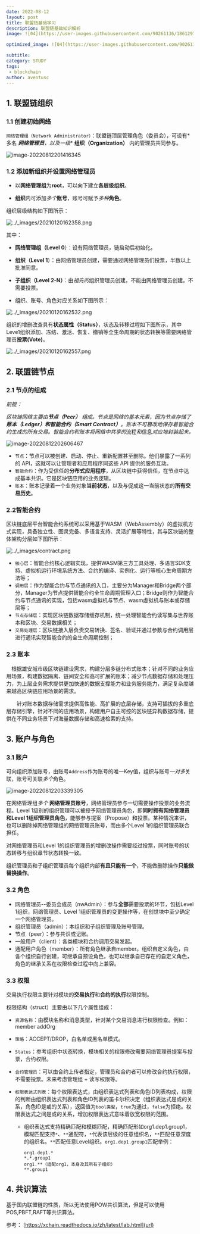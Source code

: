 ```yaml
---
date: 2022-08-12
layout: post
title: 联盟链基础学习
description: 联盟链基础知识解析
image: ![04](https://user-images.githubusercontent.com/90261136/186129709-a0d96ce2-0ab9-4c91-a9c8-3d275b706526.jpg)

optimized_image: ![04](https://user-images.githubusercontent.com/90261136/186129728-4bd3398b-379e-4e69-879c-6bbcc9e7af76.jpg)

subtitle: 
category: STUDY
tags:
 - blockchain
author: aventusc
---
```



## 1. 联盟链组织

### 1.1 创建初始网络

`网络管理组（Network Administrator）`：联盟链顶层管理角色（委员会），可设有*多名 ***网络管理员**，以及**一级** **组织（Organization）** 内的管理员共同参与。

![image-20220812201416345](C:\Users\huawei\AppData\Roaming\Typora\typora-user-images\image-20220812201416345.png)

### 1.2 添加新组织并设置网络管理员

- 以**网络管理组**为**root**，可以向下建立**各层级组织**。

- **组织**内可添加*多个***账号**，账号可赋予*多种***角色**。

组织层级结构如下图所示：

![../_images/20210120162358.png](https://xchain.readthedocs.io/zh/latest/_images/20210120162358.png)

其中：

- **网络管理组（Level 0**）：设有网络管理员，链启动后初始化。
- **组织（Level 1**）：由网络管理员创建，需要通过网络管理员们投票，半数以上批准同意。
- **子组织（Level 2-N）**：由*祖先的*组织管理员创建，不能由网络管理员创建。不需要投票。

- 组织、账号、角色对应关系如下图所示：

![../_images/20210120162532.png](https://xchain.readthedocs.io/zh/latest/_images/20210120162532.png)



组织的增删改查具有**状态属性（Status）**，状态及转移过程如下图所示，其中Leve1组织添加、冻结、激活、恢复、撤销等全生命周期的状态转换等需要网络管理员**投票(Vote)**。

![../_images/20210120162557.png](https://xchain.readthedocs.io/zh/latest/_images/20210120162557.png)

## 2. 联盟链节点

### 2.1 节点的组成

*前提：*

*区块链网络主要由**节点（Peer）** 组成。节点是网络的基本元素，因为节点存储了**账本（Ledger）**和**智能合约（Smart Contract）**。账本不可篡改地保存着智能合约生成的所有交易。智能合约和账本将网络中共享的*流程*和*信息*对应地封装起来。*

![image-20220812202606467](C:\Users\huawei\AppData\Roaming\Typora\typora-user-images\image-20220812202606467.png)

- `节点`：节点可以被创建、启动、停止、重新配置甚至删除。他们暴露了一系列的 API，这就可以让管理者和应用程序同这些 API 提供的服务互动。
- `智能合约`：作为受信任的**分布式应用程序**，从区块链中获得信任，在节点中达成基本共识。它是区块链应用的业务逻辑。
- `账本`：账本记录着一个业务对象**当前状态**，以及与促成这一当前状态的**所有交易历史**。

### 2.2智能合约

区块链底层平台智能合约系统可以采用基于WASM（WebAssembly）的虚拟机方式实现，具备独立性、图灵完备、多语言支持、灵活扩展等特性，其与区块链的整体架构分层如下图所示：

![../_images/contract.png](https://xchain.readthedocs.io/zh/latest/_images/contract.png)

- `核心层`：智能合约核心逻辑实现，提供WASM第三方工具处理、多语言SDK支持、虚拟机运行环境系统方法、合约的编译、实例化、运行等核心生命周期方法等；
- `调用层`：作为智能合约与节点通讯的入口，主要分为Manager和Bridge两个部分，Manager为节点提供智能合约全生命周期管理入口；Bridge则作为智能合约与节点通讯的实现，包括wasm虚拟机与节点、wasm虚拟机与账本或存储层等；
- `节点存储层`：实现区块链数据存储缓存机制，统一处理智能合约读写集与世界账本和区块、交易数据相关；
- `交易处理层`：区块链接入层负责交易转换、签名、验证并通过参数与合约调用层进行通讯实现智能合约的全生命周期控制；

### 2.3 账本

 根据雄安城市级区块链建设需求，构建分层多链分布式账本；针对不同的业务应用场景，构建数据隔离、链间安全和高可扩展的账本；减少节点数据存储和处理压力，为上层业务需求提供更加快速的数据支撑能力和业务服务能力，满足复杂度越来越高区块链应用场景的需求。

  针对账本数据存储需求提供高性能、高扩展的底层存储，支持可插拔的多重底层存储引擎，针对不同的应用场景，构建用户自主可控的区块链异构数据存储，提供在不同业务场景下对海量数据存储和高速检索的支持。

## 3. 账户与角色

### 3.1 账户

可向组织添加账号，由账号`Address`作为账号的唯一Key值，组织与账号*一对多*关联，账号可关联*多个*角色。

![image-20220812203339305](C:\Users\huawei\AppData\Roaming\Typora\typora-user-images\image-20220812203339305.png)

在网络管理组*多个* **网络管理员账号**，网络管理员参与一切需要操作投票的业务流程。Level 1级别的组织管理可以被授予网络管理员角色，即**同时拥有网络管理员和Level 1组织管理员角色**，能够参与提案（Propose）和投票。某种情况来讲，也可以删除掉网络管理组的网络管理员账号，而由多个Level 1的组织管理员联合担任。

对网络管理员和Level 1的组织管理员的增删改操作需要经过投票，同时账号的状态转移与组织章节状态转换一致。

组织管理员和子组织管理员每个组织内部**有且只能有一个**，不能做删除操作**只能做替换操作**。

### 3.2 角色

- 网络管理员--委员会成员（nwAdmin）：参与**全部**需要投票的环节，包括Level 1组织，网络管理员、Level 1组织管理员的变更操作等，在创世块中至少确定一个网络管理员。
- 组织管理员（admin）：本组织和子组织管理及账号管理。
- 节点（peer）：参与共识或记账。
- 一般用户（client）：各类模块和合约调用交易发起。
- 通配用户角色（member）：所有角色继承自member。组织自定义角色，由各个组织自行创建，可继承自预设角色，也可以继承自已存在的自定义角色，角色的继承关系在权限检查过程中向上兼容。

### 3.3 权限

交易执行权限主要针对模块的**交易执行**和**合约的执行**权限控制。

权限结构（struct）主要由以下几个属性组成：

- `资源名称`：由模块名称和消息类型，针对某个交易消息进行权限检查。例如：member addOrg

- `策略`：ACCEPT/DROP，白名单或黑名单模式。

- `Status`：参考组织中状态转换，模块相关的权限修改需要网络管理员提案与投票，合约权限。

- `合约管理员`：可以由合约上传者指定，管理员和合约者可以修改合约执行权限，不需要投票。未来考虑管理组 + 读写权限等。

- `权限表达式列表`：每个权限表达式，由组织表达式列表和角色ID列表构成，权限的判断由组织表达式列表和角色ID列表的笛卡尔积决定（组织表达式是或的关系，角色ID是或的关系），返回值为`bool类型`，`true`为通过，`false`为拒绝。权限表达式之间是或的关系，增加权限表达式意味着放宽权限的范围。

  - 组织表达式支持精确匹配和模糊匹配，精确匹配形如org1.dep1.group1，模糊匹配支持`*`、`**`通配符，`*`代表该层级的任意组织名，`**`匹配任意深度的组织名。`**`匹配任意Level组织。`org1.dep1.group1`匹配举例：

    ```
    org1.dep1.*
    *.*.group1
    org1.**（适配org1，本身及其所有子组织）
    **.group1
    ```

## 4. 共识算法

基于国内联盟链的性质，所以无法使用POW共识算法，但是可以使用POS,PBFT,RAFT等共识算法。



参考：
[https://xchain.readthedocs.io/zh/latest/lab.html](url)
